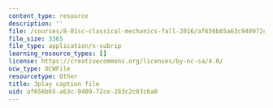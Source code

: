 ```yaml
---
content_type: resource
description: ''
file: /courses/8-01sc-classical-mechanics-fall-2016/af656b65a63c940972ce283c2c03c6a0_9NS0JcjNdp4.srt
file_size: 3365
file_type: application/x-subrip
learning_resource_types: []
license: https://creativecommons.org/licenses/by-nc-sa/4.0/
ocw_type: OCWFile
resourcetype: Other
title: 3play caption file
uid: af656b65-a63c-9409-72ce-283c2c03c6a0
---
```

